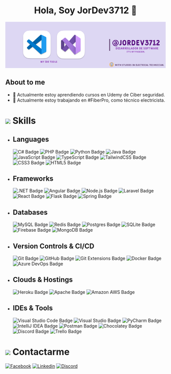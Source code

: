 <div align="center">
  <h1 align="center">Hola, Soy JorDev3712 👋</h1>
</div>
<img src="https://raw.githubusercontent.com/JorDev3712/JorDev3712/refs/heads/main/template_github.jpg" />

## About to me
- 🌱 Actualmente estoy aprendiendo cursos en Udemy de Ciber seguridad.
- 🔭 Actualmente estoy trabajando en #FiberPro, como técnico electricista.

# <img src="https://media2.giphy.com/media/QssGEmpkyEOhBCb7e1/giphy.gif?cid=ecf05e47a0n3gi1bfqntqmob8g9aid1oyj2wr3ds3mg700bl&rid=giphy.gif" width ="25"> <b>Skills</b>

- ## Languages
    ![C# Badge](https://img.shields.io/badge/C%23-8A2BE2?&logo=sharp)
    ![PHP Badge](https://img.shields.io/badge/PHP-EE376D?&logo=php)
    ![Python Badge](https://custom-icon-badges.demolab.com/badge/Python-000.svg?logo=python-colorful)
    ![Java Badge](https://custom-icon-badges.demolab.com/badge/Java-ED8B00.svg?logo=java-colorful)
    ![JavaScript Badge](https://img.shields.io/badge/Javascript*-%23323330.svg?&logo=javascript&logoColor=%23F7DF1E&style=flat)
    ![TypeScript Badge](https://img.shields.io/badge/TypeScript*-3178C6?logo=typescript&logoColor=fff&style=flat)
    ![TailwindCSS Badge](https://img.shields.io/badge/TailwindCSS-304CB2?&logo=tailwindcss&logoColor=#06B6D4)
    ![CSS3 Badge](https://img.shields.io/badge/CSS3*-%231572B6.svg?&logo=css3&logoColor=white&style=flat)
    ![HTML5 Badge](https://img.shields.io/badge/HTML5*-%23E34F26.svg?&logo=html5&logoColor=white&style=flat)

- ## Frameworks
    ![.NET Badge](https://img.shields.io/badge/dotnet-.net-38096C?logo=dotnet&logoColor=white&style=flat)
    ![Angular Badge](https://img.shields.io/badge/Angular-DD1100?&logo=angular)
    ![Node.js Badge](https://img.shields.io/badge/Node.js*-393?logo=nodedotjs&logoColor=fff&style=flat)
    ![Laravel Badge](https://img.shields.io/badge/Laravel-FF2D20?&logo=laravel&logoColor=white)
    ![React Badge](https://img.shields.io/badge/React*-%2320232a.svg?&logo=react&logoColor=%2361DAFB&style=flat)
    ![Flask Badge](https://img.shields.io/badge/Flask-%23000.svg?&logo=flask&logoColor=white&style=flat)
    ![Spring Badge](https://img.shields.io/badge/Spring-%236DB33F.svg?&logo=spring&logoColor=white&style=flat)

- ## Databases     
    ![MySQL Badge](https://img.shields.io/badge/MySQL-%2300f.svg?&logo=mysql&logoColor=white&style=flat)
    ![Redis Badge](https://img.shields.io/badge/Redis*-%23DD0031.svg?&logo=redis&logoColor=white&style=flat) 
    ![Postgres Badge](https://img.shields.io/badge/Postgres-%23316192.svg?&logo=postgresql&logoColor=white&style=flat)
    ![SQLite Badge](https://img.shields.io/badge/SQLite-%2307405e.svg?&logo=sqlite&logoColor=white&style=flat)
    ![Firebase Badge](https://img.shields.io/badge/Firebase*-%23039BE5.svg?&logo=firebase&style=flat)
    ![MongoDB Badge](https://img.shields.io/badge/MongoDB-%234ea94b.svg?&logo=mongodb&logoColor=white&style=flat) 

- ## Version Controls & CI/CD
    ![Git Badge](https://img.shields.io/badge/Git-F05032?logo=git&logoColor=fff&style=flat)
    ![GitHub Badge](https://img.shields.io/badge/GitHub-181717?logo=github&logoColor=fff&style=flat)
    ![Git Extensions Badge](https://img.shields.io/badge/Git%20Extensions-212121?logo=gitextensions&logoColor=fff&style=flat)
    ![Docker Badge](https://img.shields.io/badge/Docker*-2496ED?logo=docker&logoColor=fff&style=flat)
    ![Azure DevOps Badge](https://img.shields.io/badge/Azure%20DevOps-0078D7?logo=azuredevops&logoColor=fff&style=flat)

- ## Clouds & Hostings
    ![Heroku Badge](https://img.shields.io/badge/Heroku-%23430098.svg?&logo=heroku&logoColor=white&style=flat) 
    ![Apache Badge](https://img.shields.io/badge/Apache-C71A36?&logo=Apache&logoColor=white&style=flat)
    ![Amazon AWS Badge](https://img.shields.io/badge/AWS-EC2-F3B724)

- ## IDEs & Tools
    ![Visual Studio Code Badge](https://img.shields.io/badge/Visual%20Studio%20Code-007ACC?logo=visualstudiocode&logoColor=fff&style=flat)
    ![Visual Studio Badge](https://img.shields.io/badge/Visual%20Studio-38096C?logo=visualstudiocode&logoColor=fff&style=flat)
    ![PyCharm Badge](https://img.shields.io/badge/PyCharm-000?logo=pycharm&logoColor=fff&style=flat)
    ![IntelliJ IDEA Badge](https://img.shields.io/badge/IntelliJ%20IDEA-000?logo=intellijidea&logoColor=fff&style=flat)
    ![Postman Badge](https://img.shields.io/badge/Postman-FF6C37?logo=postman&logoColor=fff&style=flat)
    ![Chocolatey Badge](https://img.shields.io/badge/Chocolatey-80B5E3?logo=chocolatey&logoColor=fff&style=flat)
    ![Discord Badge](https://img.shields.io/badge/Discord-5865F2?logo=discord&logoColor=fff&style=flat)
    ![Trello Badge](https://img.shields.io/badge/Trello-0052CC?logo=trello&logoColor=fff&style=flat)

# <img src="https://upload.wikimedia.org/wikipedia/commons/b/b7/Google_Contacts_logo.png" width="25"> <b>Contactarme</b>
   <a href="https://www.facebook.com/Jor.vg1613">![Facebook](https://img.shields.io/badge/Jordan%20Vasquez-005FED?style=for-the-badge&logo=facebook&logoColor=#0866FF)</a> <a href="https://pe.linkedin.com/in/jordanvg2001">![Linkedin](https://img.shields.io/badge/Linkedin-283272?style=for-the-badge&logo=linkedin&logoColor=#283272)</a> <a href="#">![Discord](https://img.shields.io/badge/JorDev%233712-fff.svg?style=for-the-badge&logo=discord&logoColor=#5865F2)</a>
<!--
**JorDev3712/JorDev3712** is a ✨ _special_ ✨ repository because its `README.md` (this file) appears on your GitHub profile.

Here are some ideas to get you started:

- 🔭 I’m currently working on ...
- 🌱 I’m currently learning ...
- 👯 I’m looking to collaborate on ...
- 🤔 I’m looking for help with ...
- 💬 Ask me about ...
- 📫 How to reach me: ...
- 😄 Pronouns: ...
- ⚡ Fun fact: ...
-->
